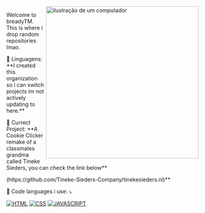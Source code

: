 <img src="https://bready.lol/public/rest/brd.png" alt="ilustração de um computador" min-width="400px" max-width="400px" width="400px" align="right">

<p align="left"> 
  Welcome to breadyTM.<br>
  This is where i drop random repositories lmao.
</p>

<p align="left">
  🦄 Linguagens: **I created this organization so i can switch projects im not actively updating to here.**
</p>

<p align="left">
  💼 Currect Project: **A Cookie Clicker remake of a classmates grandma called Tineke Sieders, you can check the link below**
</p>

<p align="left">
  (https://github.com/Tineke-Sieders-Company/tinekesieders.nl)**
</p>

<p align="left">
  💌 Code languages i use: ⤵️
</p>

<p align="left">
  <a href="#" title="HTML">
  <img src="https://img.shields.io/badge/HTML-239120?style=for-the-badge&logo=html5&logoColor=white" alt="HTML"/></a>
  <a href="#" title="CSS">
  <img src="https://img.shields.io/badge/CSS-239120?&style=for-the-badge&logo=css3&logoColor=white" alt="CSS"/></a>
  <a href="#" title="JAVASCRIPT">
  <img src="https://img.shields.io/badge/JavaScript-F7DF1E?style=for-the-badge&logo=javascript&logoColor=black" alt="JAVASCRIPT"/></a>
</p>
